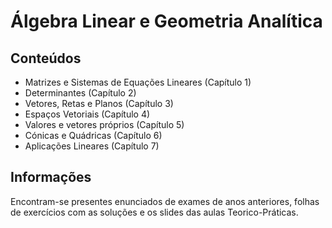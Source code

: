 # Álgebra Linear e Geometria Analítica

## Conteúdos

- Matrizes e Sistemas de Equações Lineares (Capítulo 1)
- Determinantes (Capítulo 2)
- Vetores, Retas e Planos (Capítulo 3)
- Espaços Vetoriais (Capítulo 4)
- Valores e vetores próprios (Capítulo 5)
- Cónicas e Quádricas (Capítulo 6)
- Aplicações Lineares (Capítulo 7)<br />

## Informações

Encontram-se presentes enunciados de exames de anos anteriores, folhas de exercícios com as soluções e os slides das aulas Teorico-Práticas.
